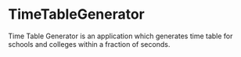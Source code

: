 TimeTableGenerator
==================

Time Table Generator is an application which generates time table for schools and colleges within a fraction of seconds.
